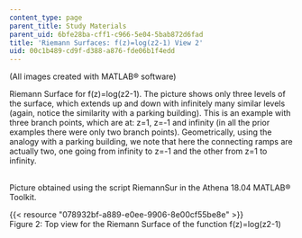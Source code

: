 ```yaml
---
content_type: page
parent_title: Study Materials
parent_uid: 6bfe28ba-cff1-c966-5e04-5bab872d6fad
title: 'Riemann Surfaces: f(z)=log(z2-1) View 2'
uid: 00c1b489-cd9f-d388-a876-fde06b1f4edd
---
```


(All images created with MATLAB® software)

Riemann Surface for f(z)=log(z2\-1). The picture shows only three levels of the surface, which extends up and down with infinitely many similar levels (again, notice the similarity with a parking building). This is an example with three branch points, which are at: z=1, z=-1 and infinity (in all the prior examples there were only two branch points). Geometrically, using the analogy with a parking building, we note that here the connecting ramps are actually two, one going from infinity to z=-1 and the other from z=1 to infinity.  
 

Picture obtained using the script RiemannSur in the Athena 18.04 MATLAB® Toolkit.

{{< resource "078932bf-a889-e0ee-9906-8e00cf55be8e" >}}  
Figure 2: Top view for the Riemann Surface of the function f(z)=log(z2\-1)